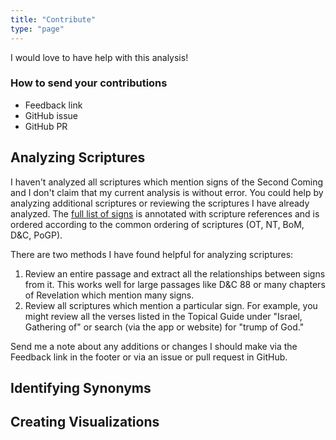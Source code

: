 ```yaml
---
title: "Contribute"
type: "page"
---
```


I would love to have help with this analysis!

### How to send your contributions

* Feedback link
* GitHub issue
* GitHub PR

## Analyzing Scriptures

I haven't analyzed all scriptures which mention signs of the Second Coming and I don't claim that my current 
analysis is without error. You could help by analyzing additional scriptures or reviewing the scriptures I
have already analyzed. The [full list of signs](signs/signs.gv) is annotated with scripture references and is ordered according to the common ordering of scriptures (OT, NT, BoM, D&C, PoGP).

There are two methods I have found helpful for analyzing scriptures:

1. Review an entire passage and extract all the relationships between signs from it. This works well for
large passages like D&C 88 or many chapters of Revelation which mention many signs.
2. Review all scriptures which mention a particular sign. For example, you might review all the verses listed
in the Topical Guide under "Israel, Gathering of" or search (via the app or website) for "trump of God."

Send me a note about any additions or changes I should make via the Feedback link in the footer or via an
issue or pull request in GitHub.

## Identifying Synonyms

## Creating Visualizations
